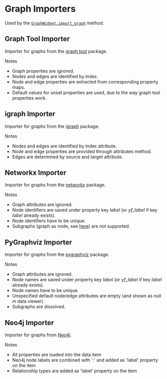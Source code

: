# Graph Importers

Used by the [`GraphWidget.import_graph`](#import_graph_method) method.

## Graph Tool Importer

Importer for graphs from the [graph tool](https://graph-tool.skewed.de/) package.

Notes

- Graph properties are ignored.
- Nodes and edges are identified by index.
- Node and edge properties are extracted from corresponding property maps.
- Default values for unset properties are used, due to the way graph tool properties work.

## igraph Importer 

Importer for graphs from the [igraph](https://igraph.org/python/) package.

Notes

- Nodes and edges are identified by index attribute.
- Node and edge properties are provided through attributes method.
- Edges are determined by source and target attribute.

## Networkx Importer

Importer for graphs from the [networkx](https://networkx.org/) package.

Notes

- Graph attributes are ignored.
- Node identifiers are saved under property key *label* (or *yf_label* if key *label* already exists).
- Node identifiers have to be unique.
- Subgraphs (graph as node, see [here](https://networkx.org/documentation/stable/tutorial.html#using-the-graph-constructors)) are not supported.

## PyGraphviz Importer

Importer for graphs from the [pygraphviz](https://pygraphviz.github.io/) package.

Notes

- Graph attributes are ignored.
- Node names are saved under property key *label* (or *yf_label* if key *label* already exists).
- Node names have to be unique.
- Unspecified default node/edge attributes are empty (and shown as null in data viewer).
- Subgraphs are dissolved.

## Neo4j Importer

Importer for graphs from [Neo4j](https://pypi.org/project/neo4j/).

Notes

- All properties are loaded into the data item
- Neo4j node labels are combined with ':' and added as 'label' property on the item
- Relationship types are added as 'label' property on the item